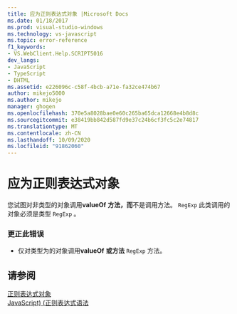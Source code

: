 ```yaml
---
title: 应为正则表达式对象 |Microsoft Docs
ms.date: 01/18/2017
ms.prod: visual-studio-windows
ms.technology: vs-javascript
ms.topic: error-reference
f1_keywords:
- VS.WebClient.Help.SCRIPT5016
dev_langs:
- JavaScript
- TypeScript
- DHTML
ms.assetid: e226096c-c58f-4bcb-a71e-fa32ce474b67
author: mikejo5000
ms.author: mikejo
manager: ghogen
ms.openlocfilehash: 370e5a8028bae0e60c265ba65dca12668e4b8d8c
ms.sourcegitcommit: e38419bb842d587fd9e37c24b6cf3fc5c2e74817
ms.translationtype: MT
ms.contentlocale: zh-CN
ms.lasthandoff: 10/09/2020
ms.locfileid: "91862060"
---
```

# <a name="regular-expression-object-expected"></a>应为正则表达式对象
您试图对非类型的对象调用**valueOf** **方法，而**不是调用方法。 `RegExp` 此类调用的对象必须是类型 `RegExp` 。  
  
### <a name="to-correct-this-error"></a>更正此错误  
  
- 仅对类型为的对象调用**valueOf** **或方法** `RegExp` 方法。  
  
## <a name="see-also"></a>请参阅  
 [正则表达式对象](https://developer.mozilla.org/docs/Web/JavaScript/Reference/Global_Objects/RegExp)   
 [JavaScript)  (正则表达式语法 ](/previous-versions/1400241x(v=vs.100))